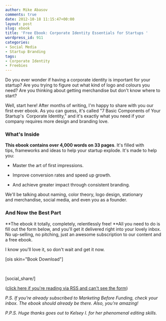 ```yaml
---
author: Mike Abasov
comments: true
date: 2012-10-18 11:15:47+00:00
layout: post
slug: ebook
title: 'Free Ebook: Corporate Identity Essentials for Startups '
wordpress_id: 911
categories:
- Social Media
- Startup Branding
tags:
- Corporate Identity
- Freebies
---
```


Do you ever wonder if having a corporate identity is important for your startup? Are you trying to figure out what kind of logo and colours you need? Are you thinking about getting merchandise but don't know where to start?

Well, start here! After months of writing, I'm happy to share with you our first ever ebook. As you can guess, it's called "7 Basic Components of Your Startup's  Corporate Identity," and it's exactly what you need if your company requires more design and branding love.




### What's Inside


**This ebook contains over 4,000 words on 33 pages**. It's filled with tips, frameworks and ideas to help your startup explode. It's made to help you:



	
  * Master the art of first impressions.

	
  * Improve conversion rates and speed up growth.

	
  * And achieve greater impact through consistent branding.


We'll be talking about naming, color theory, logo design, stationary and merchandise, social media, and even you as a founder.




### And Now the Best Part


**The ebook it totally, completely, relentlessly free! **All you need to do is fill out the form below, and you'll get it delivered right into your lovely inbox. No up-selling, no pitching, just an awesome subscription to our content and a free ebook.

I know you'll love it, so don't wait and get it now.



[ois skin="Book Download"]

  

[social_share/]



([click here if you're reading via RSS and can't see the form](/2012/10/18/ebook/))

_P.S. If you're already subscribed to Marketing Before Funding, check your inbox. The ebook should already be there. Also, you're amazing!_

_P.P.S. Huge thanks goes out to Kelsey I. for her phenomenal editing skills._
